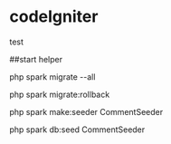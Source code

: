 # codeIgniter
test

##start helper

php spark migrate --all

php spark migrate:rollback

php spark make:seeder CommentSeeder

php spark db:seed CommentSeeder
